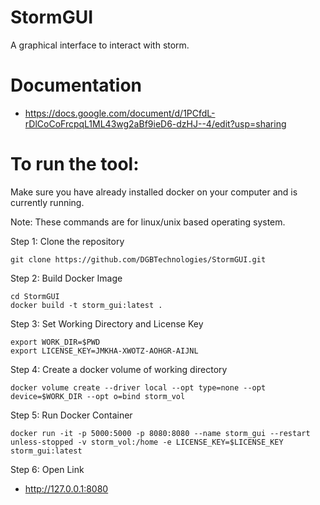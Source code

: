 # StormGUI

A graphical interface to interact with storm. 

# Documentation

- https://docs.google.com/document/d/1PCfdL-rDlCoCoFrcpqL1ML43wg2aBf9ieD6-dzHJ--4/edit?usp=sharing


# To run the tool:

Make sure you have already installed docker on your computer and is currently running. 

Note: These commands are for linux/unix based operating system.

Step 1: Clone the repository

```
git clone https://github.com/DGBTechnologies/StormGUI.git
```

Step 2: Build Docker Image

```
cd StormGUI
docker build -t storm_gui:latest .
```

Step 3: Set Working Directory and License Key

```
export WORK_DIR=$PWD
export LICENSE_KEY=JMKHA-XWOTZ-AOHGR-AIJNL
```


Step 4: Create a docker volume  of working directory

```
docker volume create --driver local --opt type=none --opt device=$WORK_DIR --opt o=bind storm_vol
```


Step 5: Run Docker Container

```
docker run -it -p 5000:5000 -p 8080:8080 --name storm_gui --restart unless-stopped -v storm_vol:/home -e LICENSE_KEY=$LICENSE_KEY storm_gui:latest
```

Step 6: Open Link 

- http://127.0.0.1:8080
